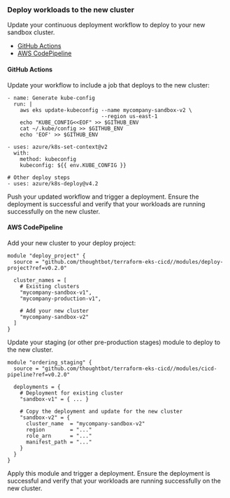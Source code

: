 
### Deploy workloads to the new cluster

Update your continuous deployment workflow to deploy to your new sandbox
cluster.

<div class="toc-macro rbtoc1710773639879">

  - [GitHub Actions](#Deployworkloadstothenewcluster-GitHubActions)
  - [AWS CodePipeline](#Deployworkloadstothenewcluster-AWSCodePipeline)

</div>

#### GitHub Actions

Update your workflow to include a job that deploys to the new cluster:

```
- name: Generate kube-config
  run: |
    aws eks update-kubeconfig --name mycompany-sandbox-v2 \
                              --region us-east-1
    echo "KUBE_CONFIG<<EOF" >> $GITHUB_ENV
    cat ~/.kube/config >> $GITHUB_ENV
    echo 'EOF' >> $GITHUB_ENV

- uses: azure/k8s-set-context@v2
  with:
    method: kubeconfig
    kubeconfig: ${{ env.KUBE_CONFIG }}

# Other deploy steps
- uses: azure/k8s-deploy@v4.2
```

Push your updated workflow and trigger a deployment. Ensure the
deployment is successful and verify that your workloads are running
successfully on the new cluster.

#### AWS CodePipeline

Add your new cluster to your deploy project:

```
module "deploy_project" {
  source = "github.com/thoughtbot/terraform-eks-cicd//modules/deploy-project?ref=v0.2.0"

  cluster_names = [
    # Existing clusters
    "mycompany-sandbox-v1",
    "mycompany-production-v1",

    # Add your new cluster
    "mycompany-sandbox-v2"
  ]
}
```

Update your staging (or other pre-production stages) module to deploy to
the new cluster.

```
module "ordering_staging" {
  source = "github.com/thoughtbot/terraform-eks-cicd//modules/cicd-pipeline?ref=v0.2.0"

  deployments = {
    # Deployment for existing cluster
    "sandbox-v1" = { ... }

    # Copy the deployment and update for the new cluster
    "sandbox-v2" = {
      cluster_name  = "mycompany-sandbox-v2"
      region        = "..."
      role_arn      = "..."
      manifest_path = "..."
    }
  }
}
```

Apply this module and trigger a deployment. Ensure the deployment is
successful and verify that your workloads are running successfully on
the new cluster.
